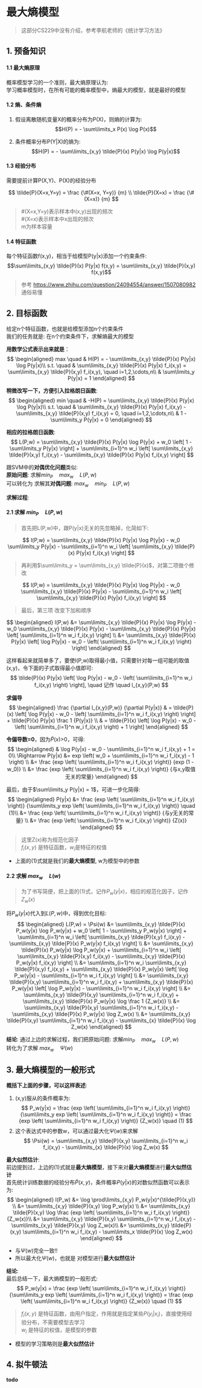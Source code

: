 # 最大熵模型
> 这部分CS229中没有介绍，参考李航老师的《统计学习方法》

## 1. 预备知识
#### 1.1 最大熵原理
概率模型学习的一个准则，最大熵原理认为:  
学习概率模型时，在所有可能的概率模型中，熵最大的模型，就是最好的模型

#### 1.2 熵、条件熵
1. 假设离散随机变量X的概率分布为P(X)，则熵的计算为:  
$$H(P) = - \sum\limits_x P(x) \log P(x)$$

2. 条件概率分布P(Y|X)的熵为:  
$$H(P) = - \sum\limits_{x,y} \tilde{P}(x) P(y|x) \log P(y|x)$$

#### 1.3 经验分布
需要提前计算P(X,Y)、P(X)的经验分布

$$
\tilde{P}(X=x,Y=y) = \frac {\#(X=x, Y=y)} {m} \\
\tilde{P}(X=x) = \frac {\#(X=x)} {m}
$$

> #(X=x,Y=y)表示样本中(x,y)出现的频次  
> #(X=x)表示样本中x出现的频次  
> m为样本容量  

#### 1.4 特征函数
每个特征函数f(x,y)，相当于给模型P(y|x)添加一个约束条件:  
$$\sum\limits_{x,y} \tilde{P}(x) P(y|x) f(x,y) = \sum\limits_{x,y} \tilde{P}(x,y) f(x,y)$$

> 参考 https://www.zhihu.com/question/24094554/answer/1507080982  
> 通俗易懂

## 2. 目标函数
给定n个特征函数，也就是给模型添加n个约束条件  
我们的任务就是: 在n个约束条件下，求解熵最大的模型

**用数学公式表示出来就是**：
$$
\begin{aligned}
    max \quad & H(P) = - \sum\limits_{x,y} \tilde{P}(x) P(y|x) \log P(y|x)\\
    s.t. \quad & \sum\limits_{x,y} \tilde{P}(x) P(y|x) f_i(x,y) = \sum\limits_{x,y} \tilde{P}(x,y) f_i(x,y), \quad i=1,2,\cdots,n\\
    & \sum\limits_y P(y|x) = 1
\end{aligned}
$$

**稍微改写一下，方便引入拉格朗日函数**:
$$
\begin{aligned}
    min \quad & -H(P) = \sum\limits_{x,y} \tilde{P}(x) P(y|x) \log P(y|x)\\
    s.t. \quad & \sum\limits_{x,y} \tilde{P}(x) P(y|x) f_i(x,y) - \sum\limits_{x,y} \tilde{P}(x,y) f_i(x,y) = 0, \quad i=1,2,\cdots,n\\
    & 1 - \sum\limits_y P(y|x) = 0
\end{aligned}
$$

**相应的拉格朗日函数**:
$$
    L(P,w) = \sum\limits_{x,y} \tilde{P}(x) P(y|x) \log P(y|x) + w_0 \left[ 1 - \sum\limits_y P(y|x) \right] + \sum\limits_{i=1}^n w_i \left[ \sum\limits_{x,y} \tilde{P}(x,y) f_i(x,y) - \sum\limits_{x,y} \tilde{P}(x) P(y|x) f_i(x,y) \right]
$$

跟SVM中的**对偶优化问题**类似:  
**原始问题**: 求解$min_{P} \quad max_w \quad L(P,w)$  
可以转化为 求解其**对偶问题**: $max_w \quad min_P \quad L(P,w)$

**求解过程**:
#### 2.1 求解 $min_P \quad L(P,w)$

> 首先把L(P,w)中，跟P(y|x)无关的先忽略掉，化简如下:

$$
    l(P,w) = \sum\limits_{x,y} \tilde{P}(x) P(y|x) \log P(y|x) - w_0 \sum\limits_y P(y|x) - \sum\limits_{i=1}^n w_i \left[ \sum\limits_{x,y} \tilde{P}(x) P(y|x) f_i(x,y) \right]
$$

> 再利用$\sum\limits_y = \sum\limits_{x,y} \tilde{P}(x)$，对第二项做个修改

$$
    l(P,w) = \sum\limits_{x,y} \tilde{P}(x) P(y|x) \log P(y|x) - w_0 \sum\limits_{x,y} \tilde{P}(x) P(y|x) - \sum\limits_{i=1}^n w_i \left[ \sum\limits_{x,y} \tilde{P}(x) P(y|x) f_i(x,y) \right]
$$

> 最后，第三项 改变下加和顺序

$$
\begin{aligned}
    l(P,w) &= \sum\limits_{x,y} \tilde{P}(x) P(y|x) \log P(y|x) - w_0 \sum\limits_{x,y} \tilde{P}(x) P(y|x) - \sum\limits_{x,y} \tilde{P}(x) P(y|x) \left[ \sum\limits_{i=1}^n w_i f_i(x,y) \right] \\
    &= \sum\limits_{x,y} \tilde{P}(x) P(y|x) \left[ \log P(y|x) - w_0 - \left( \sum\limits_{i=1}^n w_i f_i(x,y) \right) \right]
\end{aligned}
$$

这样看起来就简单多了，要使l(P,w)取得最小值，只需要针对每一组可能的取值(x,y)，令下面的子式取得最小值即可:
$$
    \tilde{P}(x) P(y|x) \left[ \log P(y|x) - w_0 - \left( \sum\limits_{i=1}^n w_i f_i(x,y) \right) \right], \quad 记作 \quad l_{x,y}(P,w)
$$

**求偏导**  
$$
\begin{aligned}
    \frac {\partial l_{x,y}(P,w)} {\partial P(y|x)} 
    & = \tilde{P}(x) \left[ \log P(y|x) - w_0 - \left( \sum\limits_{i=1}^n w_i f_i(x,y) \right) \right] + \tilde{P}(x) P(y|x) \frac 1 {P(y|x)} \\
    & = \tilde{P}(x) \left[ \log P(y|x) - w_0 - \left( \sum\limits_{i=1}^n w_i f_i(x,y) \right) + 1 \right]
\end{aligned}
$$

**令偏导数=0**，因为$\tilde{P}(x)$>0，可得:
$$
\begin{aligned}
    & \log P(y|x) - w_0 - \sum\limits_{i=1}^n w_i f_i(x,y) + 1 = 0\\
    \Rightarrow P(y|x) &= exp \left( w_0 + \sum\limits_{i=1}^n w_i f_i(x,y) - 1 \right) \\
    &= \frac {exp \left( \sum\limits_{i=1}^n w_i f_i(x,y) \right)} {exp (1 - w_0)} \\
    &= \frac {exp \left( \sum\limits_{i=1}^n w_i f_i(x,y) \right)} {与x,y取值无关的常量}
\end{aligned}
$$

最后，由于$\sum\limits_y P(y|x) = 1$，可进一步化简得:
$$
\begin{aligned}
    P(y|x) &= \frac {exp \left( \sum\limits_{i=1}^n w_i f_i(x,y) \right)} {\sum\limits_y  exp \left( \sum\limits_{i=1}^n w_i f_i(x,y) \right)} \quad (1)\\
    &= \frac {exp \left( \sum\limits_{i=1}^n w_i f_i(x,y) \right)} {与y无关的常量} \\
    &= \frac {exp \left( \sum\limits_{i=1}^n w_i f_i(x,y) \right)} {Z(x)}
\end{aligned}
$$

> 这里Z(x)称为规范化因子  
> $f_i(x,y)$ 是特征函数，$w_i$是特征的权值
- 上面的(1)式就是我们的**最大熵模型**, w为模型中的参数

#### 2.2 求解 $max_w \quad L(w)$

> 为了书写简便，把上面的(1)式，记作$P_w(y|x)$，相应的规范化因子，记作$Z_w(x)$

将$P_w(y|x)$代入到$L(P,w)$中，得到优化目标:
$$
\begin{aligned}
    L(P,w) = \Psi(w) &= \sum\limits_{x,y} \tilde{P}(x) P_w(y|x) \log P_w(y|x) + w_0 \left[ 1 - \sum\limits_y P_w(y|x) \right] + \sum\limits_{i=1}^n w_i \left[ \sum\limits_{x,y} \tilde{P}(x,y) f_i(x,y) - \sum\limits_{x,y} \tilde{P}(x) P_w(y|x) f_i(x,y) \right] \\
    &= \sum\limits_{x,y} \tilde{P}(x) P_w(y|x) \log P_w(y|x) + \sum\limits_{i=1}^n w_i \left[ \sum\limits_{x,y} \tilde{P}(x,y) f_i(x,y) - \sum\limits_{x,y} \tilde{P}(x) P_w(y|x) f_i(x,y) \right] \\
    &= \sum\limits_{i=1}^n w_i \sum\limits_{x,y} \tilde{P}(x,y) f_i(x,y) + \sum\limits_{x,y} \tilde{P}(x) P_w(y|x) \left[ \log P_w(y|x) - \sum\limits_{i=1}^n w_i f_i(x,y) \right] \\
    &= \sum\limits_{x,y} \tilde{P}(x,y) \sum\limits_{i=1}^n w_i f_i(x,y) + \sum\limits_{x,y} \tilde{P}(x) P_w(y|x) \left[ \log P_w(y|x) - \sum\limits_{i=1}^n w_i f_i(x,y) \right] \\
    &= \sum\limits_{x,y} \tilde{P}(x,y) \sum\limits_{i=1}^n w_i f_i(x,y) + \sum\limits_{x,y} \tilde{P}(x) P_w(y|x) \log \frac 1 {Z_w(x)} \\
    &= \sum\limits_{x,y} \tilde{P}(x,y) \sum\limits_{i=1}^n w_i f_i(x,y) - \sum\limits_{x,y} \tilde{P}(x) P_w(y|x) \log Z_w(x) \\
    &= \sum\limits_{x,y} \tilde{P}(x,y) \sum\limits_{i=1}^n w_i f_i(x,y) - \sum\limits_{x} \tilde{P}(x) \log Z_w(x)
\end{aligned}
$$

**结论**:
通过上边的求解过程，我们把原始问题: 求解$min_{P} \quad max_w \quad L(P,w)$  
转化为了求解 $max_w \quad  \Psi(w)$

## 3. 最大熵模型的一般形式
**概括下上面的步骤，可以这样表述**:  
1. (x,y)服从的条件概率为:
$$
    P_w(y|x) = \frac {exp \left( \sum\limits_{i=1}^n w_i f_i(x,y) \right)} {\sum\limits_y  exp \left( \sum\limits_{i=1}^n w_i f_i(x,y) \right)}
    = \frac {exp \left( \sum\limits_{i=1}^n w_i f_i(x,y) \right)} {Z_w(x)} \quad (1)
$$
2. 这个表达式中的参数w，可以通过最大化$\Psi(w)$来求解
$$
    \Psi(w) = \sum\limits_{x,y} \tilde{P}(x,y) \sum\limits_{i=1}^n w_i f_i(x,y) - \sum\limits_{x} \tilde{P}(x) \log Z_w(x)
$$

**最大似然估计**:  
前边提到过，上边的(1)式就是**最大熵模型**，接下来对**最大熵模型**进行**最大似然估计**  
首先统计训练数据的经验分布$\tilde{P}(x,y)$，条件概率$P(y|x)$的对数似然函数可以表示为:  
$$
\begin{aligned}
    l(P_w) &= \log \prod\limits_{x,y} P_w(y|x)^{\tilde{P}(x,y)} \\
    &= \sum\limits_{x,y} \tilde{P}(x,y) \log P_w(y|x) \\
    &= \sum\limits_{x,y} \tilde{P}(x,y) \log \frac {exp \left( \sum\limits_{i=1}^n w_i f_i(x,y) \right)} {Z_w(x)}\\
    &= \sum\limits_{x,y} \tilde{P}(x,y) \sum\limits_{i=1}^n w_i f_i(x,y) - \sum\limits_{x,y} \tilde{P}(x,y) \log Z_w(x)\\
    &= \sum\limits_{x,y} \tilde{P}(x,y) \sum\limits_{i=1}^n w_i f_i(x,y) - \sum\limits_x \tilde{P}(x) \log Z_w(x)
\end{aligned}
$$

- 与$\Psi(w)$完全一致!!
- 所以最大化$\Psi(w)$，也就是 对模型进行**最大似然估计**  

**结论**:  
最后总结一下，最大熵模型的一般形式:
$$
    P_w(y|x) = \frac {exp \left( \sum\limits_{i=1}^n w_i f_i(x,y) \right)} {\sum\limits_y  exp \left( \sum\limits_{i=1}^n w_i f_i(x,y) \right)}
    = \frac {exp \left( \sum\limits_{i=1}^n w_i f_i(x,y) \right)} {Z_w(x)} \quad (1)
$$
> $f_i(x,y)$ 是特征函数，由用户指定，作用就是指定某些$P(y_i|x_i)$，直接使用经验分布，不需要模型去学习  
> $w_i$ 是特征的权值，是模型的参数  
- 模型的学习策略则是**最大似然估计**

## 4. 拟牛顿法

**todo**